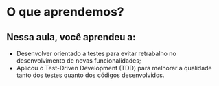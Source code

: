 # O que aprendemos?

## Nessa aula, você aprendeu a:

- Desenvolver orientado a testes para evitar retrabalho no desenvolvimento de novas funcionalidades;
- Aplicou o Test-Driven Development (TDD) para melhorar a qualidade tanto dos testes quanto dos códigos desenvolvidos.